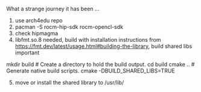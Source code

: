 What a strange journey it has been ...


1. use arch4edu repo
2. pacman -S rocm-hip-sdk rocm-opencl-sdk
3. check hipmagma
4. libfmt.so.8 needed, build with installation instructions from https://fmt.dev/latest/usage.html#building-the-library, build shared libs important

mkdir build          # Create a directory to hold the build output.
cd build
cmake ..  # Generate native build scripts.
cmake -DBUILD_SHARED_LIBS=TRUE

5. move or install the shared library to /usr/lib/


